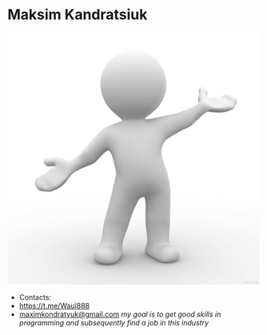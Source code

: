 # Maksim Kandratsiuk
![avatar](/chelovechek_4158.jpg)
* Contacts:
 * https://t.me/Waul888
 * maximkondratyuk@gmail.com
*my goal is to get good skills in programming and subsequently find a job in this industry*